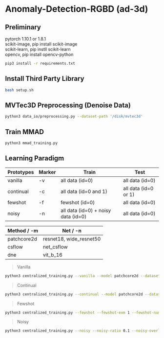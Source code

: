 # Anomaly-Detection-RGBD (ad-3d)
## Preliminary  

pytorch 1.10.1 or 1.8.1\
scikit-image, pip install scikit-image\
scikit-learn, pip instll scikit-learn\
opencv, pip install opencv-python

```bash
pip3 install -r requirements.txt
```

## Install Third Party Library
```bash
bash setup.sh
```

## MVTec3D Preprocessing (Denoise Data)
```bash
python3 data_io/preprocessing.py --dataset-path '/disk/mvtec3d'
```

## Train MMAD
```bash
python3 mmad_training.py
```

## Learning Paradigm
| Prototypes | Marker | Train | Test |
| ------ | ---| -------|------ |
| vanilla | -v |all data (id=0) | all data (id=0) 
| continual | -c| all data (id=0 and 1)| all data (id=0 or 1)|
| fewshot | -f | fewshot (id=0) | all data (id=0) |
| noisy | -n | all data (id=0) + noisy data (id=0) | all data (id=0)|


| Method / -m | Net / -n |
| ------ | ------ |
| patchcore2d  | resnet18, wide_resnet50 |
| csflow | net_csflow |
| dne | vit_b_16 |



> Vanilla
```bash
python3 centralized_training.py --vanilla --model patchcore2d --dataset mvtec2d --train-task-id 0 --valid-task-id 0 --coreset-sampling-ratio 0.001 -g 1
```

> Continual
```bash
python3 centralized_training.py --continual --model patchcore2d --dataset mvtec2d --train-task-id 0 1 --valid-task-id 0 1 --coreset-sampling-ratio 0.001 -g 1
```

> Fewshot
```bash
python3 centralized_training.py --fewshot --fewshot-exm 1 --fewshot-num-dg 4 --model patchcore2d --dataset mvtec2d --train-task-id 0 --valid-task-id 0 --coreset-sampling-ratio 1 -g 1
```

> Noisy
```bash
python3 centralized_training.py --noisy --noisy-ratio 0.1 --noisy-overlap --model patchcore2d --dataset mvtec2d --train-task-id 0 --valid-task-id 1 --coreset-sampling-ratio 0.001 -g 1
```



